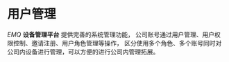 # 用户管理

*EMQ* **设备管理平台** 提供完善的系统管理功能，
公司账号通过用户管理、用户权限控制、邀请注册、用户角色管理等操作，
区分使用多个角色、多个账号同时对公司内设备进行管理，可以方便的进行公司内管理拓展。
